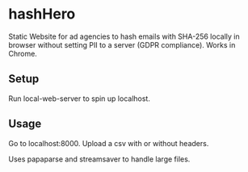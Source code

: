 # hashHero
Static Website for ad agencies to hash emails with SHA-256 locally in browser without setting PII to a server (GDPR compliance). Works in Chrome.

## Setup
Run local-web-server to spin up localhost.

## Usage
Go to localhost:8000.
Upload a csv with or without headers. 

Uses papaparse and streamsaver to handle large files.
